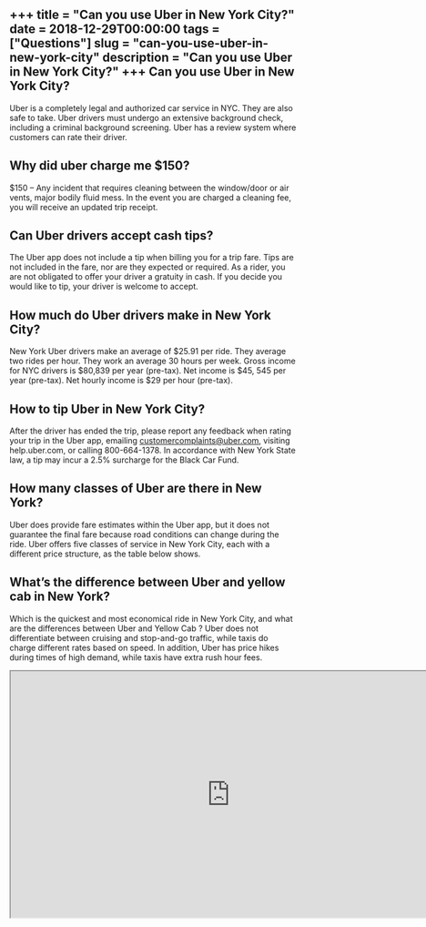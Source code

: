 +++
title = "Can you use Uber in New York City?"
date = 2018-12-29T00:00:00
tags = ["Questions"]
slug = "can-you-use-uber-in-new-york-city"
description = "Can you use Uber in New York City?"
+++
Can you use Uber in New York City?
----------------------------------

Uber is a completely legal and authorized car service in NYC. They are also safe to take. Uber drivers must undergo an extensive background check, including a criminal background screening. Uber has a review system where customers can rate their driver.

Why did uber charge me $150?
----------------------------

$150 – Any incident that requires cleaning between the window/door or air vents, major bodily fluid mess. In the event you are charged a cleaning fee, you will receive an updated trip receipt.

Can Uber drivers accept cash tips?
----------------------------------

The Uber app does not include a tip when billing you for a trip fare. Tips are not included in the fare, nor are they expected or required. As a rider, you are not obligated to offer your driver a gratuity in cash. If you decide you would like to tip, your driver is welcome to accept.

How much do Uber drivers make in New York City?
-----------------------------------------------

New York Uber drivers make an average of $25.91 per ride. They average two rides per hour. They work an average 30 hours per week. Gross income for NYC drivers is $80,839 per year (pre-tax). Net income is $45, 545 per year (pre-tax). Net hourly income is $29 per hour (pre-tax).

How to tip Uber in New York City?
---------------------------------

After the driver has ended the trip, please report any feedback when rating your trip in the Uber app, emailing customercomplaints@uber.com, visiting help.uber.com, or calling 800-664-1378. In accordance with New York State law, a tip may incur a 2.5% surcharge for the Black Car Fund.

How many classes of Uber are there in New York?
-----------------------------------------------

Uber does provide fare estimates within the Uber app, but it does not guarantee the final fare because road conditions can change during the ride. Uber offers five classes of service in New York City, each with a different price structure, as the table below shows.

What’s the difference between Uber and yellow cab in New York?
--------------------------------------------------------------

Which is the quickest and most economical ride in New York City, and what are the differences between Uber and Yellow Cab ? Uber does not differentiate between cruising and stop-and-go traffic, while taxis do charge different rates based on speed. In addition, Uber has price hikes during times of high demand, while taxis have extra rush hour fees.

<iframe allow="accelerometer; autoplay; clipboard-write; encrypted-media; gyroscope; picture-in-picture" allowfullscreen="" class="__youtube_prefs__  epyt-is-override  no-lazyload" data-no-lazy="1" data-origheight="433" data-origwidth="770" data-skipgform_ajax_framebjll="" height="433" id="_ytid_43015" loading="lazy" src="https://www.youtube.com/embed/iV_HyYXni3E?enablejsapi=1&autoplay=0&cc_load_policy=0&cc_lang_pref=&iv_load_policy=1&loop=0&modestbranding=0&rel=1&fs=1&playsinline=0&autohide=2&theme=dark&color=red&controls=1&" title="YouTube player" width="770"></iframe>
